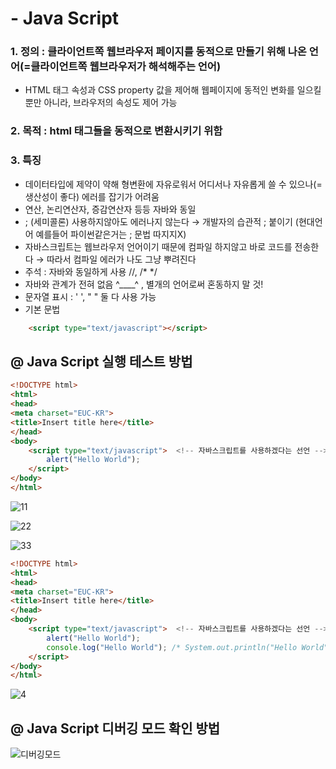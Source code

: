 # - Java Script
### 1. 정의 : 클라이언트쪽 웹브라우저 페이지를 동적으로 만들기 위해 나온 언어(=클라이언트쪽 웹브라우저가 해석해주는 언어)
- HTML 태그 속성과 CSS property 값을 제어해 웹페이지에 동적인 변화를 일으킬 뿐만 아니라, 브라우저의 속성도 제어 가능
### 2. 목적 : html 태그들을 동적으로 변환시키기 위함
### 3. 특징
- 데이터타입에 제약이 약해 형변환에 자유로워서 어디서나 자유롭게 쓸 수 있으나(=생산성이 좋다) 에러를 잡기가 어려움
- 연산, 논리연산자, 증감연산자 등등 자바와 동일 
- ; (세미콜론) 사용하지않아도 에러나지 않는다 → 개발자의 습관적 ; 붙이기 (현대언어 예를들어 파이썬같은거는 ; 문법 따지지X)
-  자바스크립트는 웹브라우저 언어이기 때문에 컴파일 하지않고 바로 코드를 전송한다 → 따라서 컴파일 에러가 나도 그냥 뿌려진다
- 주석 : 자바와 동일하게 사용 //, /* */
- 자바와 관계가 전혀 없음 ^____^ , 별개의 언어로써 혼동하지 말 것! 
- 문자열 표시 : ' ', " " 둘 다 사용 가능
- 기본 문법
```html
	<script type="text/javascript"></script>
```

## @ Java Script 실행 테스트 방법 
```html
<!DOCTYPE html>
<html>
<head>
<meta charset="EUC-KR">
<title>Insert title here</title>
</head>
<body>
	<script type="text/javascript">  <!-- 자바스크립트를 사용하겠다는 선언 -->
		alert("Hello World"); 
	</script>
</body>
</html>
```
![11](https://user-images.githubusercontent.com/74290204/104862733-46477300-5977-11eb-80ea-452c05c4f3a1.PNG)

![22](https://user-images.githubusercontent.com/74290204/104862735-46e00980-5977-11eb-8100-478f2de31d0c.PNG)

![33](https://user-images.githubusercontent.com/74290204/104862736-4778a000-5977-11eb-8346-6514e530b2c6.PNG)

```html
<!DOCTYPE html>
<html>
<head>
<meta charset="EUC-KR">
<title>Insert title here</title>
</head>
<body>
	<script type="text/javascript">  <!-- 자바스크립트를 사용하겠다는 선언 -->
		alert("Hello World"); 
		console.log("Hello World"); /* System.out.println("Hello World"); */
	</script>
</body>
</html>
```

![4](https://user-images.githubusercontent.com/74290204/104863668-fd44ee00-5979-11eb-9707-3a13dabf5954.PNG)

## @ Java Script 디버깅 모드 확인 방법
![디버깅모드](https://user-images.githubusercontent.com/74290204/104863666-fb7b2a80-5979-11eb-9c88-dd0f854eb7f8.PNG)
